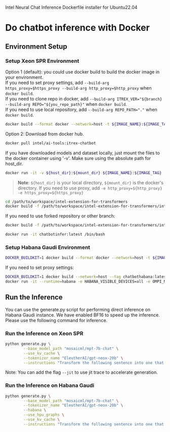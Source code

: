 Intel Neural Chat Inference Dockerfile installer for Ubuntu22.04

# Do chatbot inference with Docker

## Environment Setup

### Setup Xeon SPR Environment
Option 1 (default): you could use docker build to build the docker image in your environment.  
If you need to set proxy settings, add `--build-arg https_proxy=$https_proxy --build-arg http_proxy=$http_proxy` when `docker build`.  
If you need to clone repo in docker, add `--build-arg ITREX_VER="${branch} --build-arg REPO="${you_repo_path}"` when `docker build`.  
If you need to use local repository, add `--build-arg REPO_PATH="."` when `docker build`.


```bash
docker build --format docker --network=host -t ${IMAGE_NAME}:${IMAGE_TAG}  ./ -f /path/to/workspace/intel-extension-for-transformers/intel_extension_for_transformers/neural_chat/docker/Dockerfile  --target cpu
```

Option 2: Download from docker hub.
```bash
docker pull intel/ai-tools:itrex-chatbot 
```

If you have downloaded models and dataset locally, just mount the files to the docker container using '-v'. Make sure using the absolute path for host_dir.
```bash
docker run -it -v ${host_dir}:${mount_dir} ${IMAGE_NAME}:${IMAGE_TAG}
```

>**Note**: `${host_dir}` is your local directory, `${mount_dir}` is the docker's directory. If you need to use proxy, add `-e http_proxy=${http_proxy} -e https_proxy=${https_proxy}`

```bash
cd /path/to/workspace/intel-extension-for-transformers
docker build -f /path/to/workspace/intel-extension-for-transformers/intel_extension_for_transformers/neural_chat/docker/Dockerfile  --build-arg REPO_PATH="." -t chatbotinfer:latest . --target cpu
```

If you need to use forked repository or other branch:

```bash
docker build -f /path/to/workspace/intel-extension-for-transformers/intel_extension_for_transformers/neural_chat/docker/Dockerfile --build-arg REPO=<forked_repository> --build-arg ITREX_VER=<your_branch_name> -t chatbotinfer:latest . --target cpu
```

```bash
docker run -it chatbotinfer:latest /bin/bash
```

### Setup Habana Gaudi Environment
```bash
DOCKER_BUILDKIT=1 docker build --format docker --network=host -t ${IMAGE_NAME}:${IMAGE_TAG}  ./ -f Dockerfile  --target hpu --build-arg BASE_NAME="base-installer-ubuntu22.04" --build-arg ARTIFACTORY_URL="vault.habana.ai" --build-arg VERSION="1.11.0" --build-arg REVISION="587" --build-arg PT_VERSION="2.0.1" --build-arg OS_NUMBER="2204"
```

If you need to set proxy settings:

```bash
DOCKER_BUILDKIT=1 docker build --network=host --tag chatbothabana:latest  --build-arg https_proxy=$https_proxy --build-arg http_proxy=$http_proxy  ./ -f /path/to/workspace/intel-extension-for-transformers/intel_extension_for_transformers/neural_chat/docker/Dockerfile  --target hpu
docker run -it --runtime=habana -e HABANA_VISIBLE_DEVICES=all -e OMPI_MCA_btl_vader_single_copy_mechanism=none --cap-add=sys_nice --net=host --ipc=host ${IMAGE_NAME}:${IMAGE_TAG} 
```

## Run the Inference
You can use the generate.py script for performing direct inference on Habana Gaudi instance. We have enabled BF16 to speed up the inference. Please use the following command for inference.

### Run the Inference on Xeon SPR
```bash
python generate.py \
        --base_model_path "mosaicml/mpt-7b-chat" \
        --use_kv_cache \
        --tokenizer_name "EleutherAI/gpt-neox-20b" \
        --instructions "Transform the following sentence into one that shows contrast. The tree is rotten."
```

Note: You can add the flag `--jit` to use jit trace to accelerate generation.

### Run the Inference on Habana Gaudi
```bash
python generate.py \
        --base_model_path "mosaicml/mpt-7b-chat" \
        --tokenizer_name "EleutherAI/gpt-neox-20b" \
        --habana \
        --use_hpu_graphs \
        --use_kv_cache \
        --instructions "Transform the following sentence into one that shows contrast. The tree is rotten."
```
